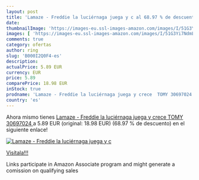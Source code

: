 ```yaml
---
layout: post
title: 'Lamaze - Freddie la luciérnaga juega y c al 68.97 % de descuento'
date: 
thumbnailImage: 'https://images-eu.ssl-images-amazon.com/images/I/51G3Yi7NdmL._SL200_.jpg'
images: [ 'https://images-eu.ssl-images-amazon.com/images/I/51G3Yi7NdmL._SL200_.jpg' ]
comments: true
category: ofertas
author: ring
slug: 'B000I2Q0F4-es'
description:
actualPrice: 5.89 EUR
currency: EUR
price: 5.89
comparePrice: 18.98 EUR
inStock: true
prodname: 'Lamaze - Freddie la luciérnaga juega y crece  TOMY 30697024 '
country: 'es'
---
```


Ahora mismo tienes [Lamaze - Freddie la luciérnaga juega y crece  TOMY 30697024 ](https://www.amazon.es/dp/B000I2Q0F4/?tag=tolees-21) a 5.89 EUR (original: 18.98 EUR) (68.97 %  de descuento) en el siguiente enlace!

[![Lamaze - Freddie la luciérnaga juega y c](https://images-eu.ssl-images-amazon.com/images/I/51G3Yi7NdmL._SL200_.jpg)](https://www.amazon.es/dp/B000I2Q0F4/?tag=tolees-21)

[Visítala!!!](https://www.amazon.es/dp/B000I2Q0F4/?tag=tolees-21)

Links participate in Amazon Associate program and might generate a comission on qualifying sales
